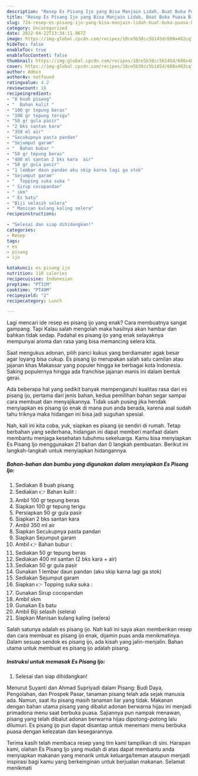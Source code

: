 ```yaml
---
description: "Resep Es Pisang Ijo yang Bisa Manjain Lidah, Buat Buka Puasa Bikin Ngiler"
title: "Resep Es Pisang Ijo yang Bisa Manjain Lidah, Buat Buka Puasa Bikin Ngiler"
slug: 724-resep-es-pisang-ijo-yang-bisa-manjain-lidah-buat-buka-puasa-bikin-ngiler
category: Uncategorized
date: 2022-04-22T13:34:11.967Z
image: https://img-global.cpcdn.com/recipes/18ce5b38cc5b145d/680x482cq70/es-pisang-ijo-foto-resep-utama.jpg
hideToc: false
enableToc: true
enableTocContent: false
thumbnail: https://img-global.cpcdn.com/recipes/18ce5b38cc5b145d/680x482cq70/es-pisang-ijo-foto-resep-utama.jpg
cover: https://img-global.cpcdn.com/recipes/18ce5b38cc5b145d/680x482cq70/es-pisang-ijo-foto-resep-utama.jpg
author: Admin
authorAv: notfound
ratingvalue: 4.2
reviewcount: 18
recipeingredient:
- "8 buah pisang"
- "  Bahan kulit "
- "100 gr tepung beras"
- "100 gr tepung terigu"
- "50 gr gula pasir"
- "2 bks santan kara"
- "350 ml air"
- "Secukupnya pasta pandan"
- "Sejumput garam"
- "  Bahan bubur "
- "50 gr tepung beras"
- "400 ml santan 2 bks kara  air"
- "50 gr gula pasir"
- "1 lembar daun pandan aku skip karna lagi ga stok"
- "Sejumput garam"
- "  Topping suka suka "
- " Sirup cocopandan"
- " skm"
- " Es batu"
- "Biji selasih selera"
- " Manisan kulang kaling selera"
recipeinstructions:

- "Selesai dan siap dihidangkan!"
categories:
- Resep
tags:
- es
- pisang
- ijo

katakunci: es pisang ijo 
nutrition: 110 calories
recipecuisine: Indonesian
preptime: "PT31M"
cooktime: "PT40M"
recipeyield: "2"
recipecategory: Lunch

---
```



Lagi mencari ide resep es pisang ijo yang enak? Cara membuatnya sangat gampang. Tapi Kalau salah mengolah maka hasilnya akan hambar dan bahkan tidak sedap. Padahal es pisang ijo yang enak selayaknya mempunyai aroma dan rasa yang bisa memancing selera kita.


Saat mengukus adonan, pilih panci kukus yang berdiamater agak besar agar loyang bisa cukup. Es pisang ijo merupakan salah satu camilan atau jajanan khas Makassar yang populer hingga ke berbagai kota Indonesia. Saking populernya hingga ada franchise jajanan manis ini dalam bentuk gerai.

Ada beberapa hal yang sedikit banyak mempengaruhi kualitas rasa dari es pisang ijo, pertama dari jenis bahan, kedua pemilihan bahan segar sampai cara membuat dan menyajikannya. Tidak usah pusing jika hendak menyiapkan es pisang ijo enak di mana pun anda berada, karena asal sudah tahu triknya maka hidangan ini bisa jadi suguhan spesial.


Nah, kali ini kita coba, yuk, siapkan es pisang ijo sendiri di rumah. Tetap berbahan yang sederhana, hidangan ini dapat memberi manfaat dalam membantu menjaga kesehatan tubuhmu sekeluarga. Kamu bisa menyiapkan Es Pisang Ijo menggunakan 21 bahan dan 0 langkah pembuatan. Berikut ini langkah-langkah untuk menyiapkan hidangannya.

<!--inarticleads1-->

##### Bahan-bahan dan bumbu yang digunakan dalam menyiapkan Es Pisang Ijo:

1. Sediakan 8 buah pisang
1. Sediakan  👉 Bahan kulit :
1. Ambil 100 gr tepung beras
1. Siapkan 100 gr tepung terigu
1. Persiapkan 50 gr gula pasir
1. Siapkan 2 bks santan kara
1. Ambil 350 ml air
1. Siapkan Secukupnya pasta pandan
1. Siapkan Sejumput garam
1. Ambil  👉 Bahan bubur :
1. Sediakan 50 gr tepung beras
1. Sediakan 400 ml santan (2 bks kara + air)
1. Sediakan 50 gr gula pasir
1. Gunakan 1 lembar daun pandan (aku skip karna lagi ga stok)
1. Sediakan Sejumput garam
1. Siapkan  👉 Topping suka suka :
1. Gunakan  Sirup cocopandan
1. Ambil  skm
1. Gunakan  Es batu
1. Ambil Biji selasih (selera)
1. Siapkan  Manisan kulang kaling (selera)


Salah satunya adalah es pisang ijo. Nah kali ini saya akan memberikan resep dan cara membuat es pisang ijo enak, dijamin puas anda menikmatinya. Dalam sesuap sendok es pisang ijo, ada kisah yang jalin-menjalin. Bahan utama untuk membuat es pisang ijo adalah pisang. 

<!--inarticleads2-->

##### Instruksi untuk memasak Es Pisang Ijo:


1. Selesai dan siap dihidangkan!

Menurut Suyanti dan Ahmad Supriyadi dalam Pisang: Budi Daya, Pengolahan, dan Prospek Pasar, tanaman pisang telah ada sejak manusia ada. Namun, saat itu pisang masih tanaman liar yang tidak. Makanan dengan bahan utama pisang yang dibalut adonan berwarna hijau ini menjadi primadona menu saat berbuka puasa. Sajiannya pun nampak menawan, pisang yang telah dibalut adonan berwarna hijau dipotong-potong lalu dilumuri. Es pisang ijo pun dapat disantap untuk menemani menu berbuka puasa dengan kelezatan dan kesegarannya. 

Terima kasih telah membaca resep yang tim kami tampilkan di sini. Harapan kami, olahan Es Pisang Ijo yang mudah di atas dapat membantu anda menyiapkan makanan yang menarik untuk keluarga/teman ataupun menjadi inspirasi bagi kamu yang berkeinginan untuk berjualan makanan. Selamat menikmati
